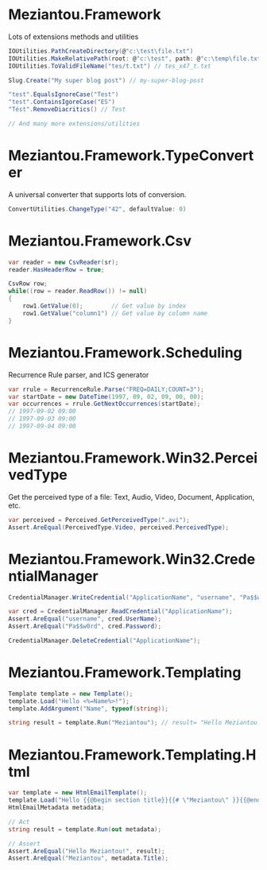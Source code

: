 # Meziantou.Framework

Lots of extensions methods and utilities

````csharp
IOUtilities.PathCreateDirectory(@"c:\test\file.txt")
IOUtilities.MakeRelativePath(root: @"c:\test", path: @"c:\temp\file.txt") // ..\temp\file.txt
IOUtilities.ToValidFileName("tes/t.txt") // tes_x47_t.txt

Slug.Create("My super blog post") // my-super-blog-post

"test".EqualsIgnoreCase("Test")
"test".ContainsIgoreCase("ES")
"Tést".RemoveDiacritics() // Test

// And many more extensions/utilities
````

# Meziantou.Framework.TypeConverter

A universal converter that supports lots of conversion.

````csharp
ConvertUtilities.ChangeType("42", defaultValue: 0)
````

# Meziantou.Framework.Csv

````csharp
var reader = new CsvReader(sr);
reader.HasHeaderRow = true;

CsvRow row;
while((row = reader.ReadRow()) != null)
{
    row1.GetValue(0);        // Get value by index
    row1.GetValue("column1") // Get value by column name
}
````

# Meziantou.Framework.Scheduling

Recurrence Rule parser, and ICS generator

````csharp
var rrule = RecurrenceRule.Parse("FREQ=DAILY;COUNT=3");
var startDate = new DateTime(1997, 09, 02, 09, 00, 00);
var occurrences = rrule.GetNextOccurrences(startDate);
// 1997-09-02 09:00
// 1997-09-03 09:00
// 1997-09-04 09:00
````

# Meziantou.Framework.Win32.PerceivedType

Get the perceived type of a file: Text, Audio, Video, Document, Application, etc. 

````csharp
var perceived = Perceived.GetPerceivedType(".avi");
Assert.AreEqual(PerceivedType.Video, perceived.PerceivedType);
````

# Meziantou.Framework.Win32.CredentialManager

````csharp
CredentialManager.WriteCredential("ApplicationName", "username", "Pa$$w0rd", CredentialPersistence.Session);

var cred = CredentialManager.ReadCredential("ApplicationName");
Assert.AreEqual("username", cred.UserName);
Assert.AreEqual("Pa$$w0rd", cred.Password);

CredentialManager.DeleteCredential("ApplicationName");
````

# Meziantou.Framework.Templating

````csharp
Template template = new Template();
template.Load("Hello <%=Name%>!");
template.AddArgument("Name", typeof(string));

string result = template.Run("Meziantou"); // result= "Hello Meziantou!"
````

# Meziantou.Framework.Templating.Html

````csharp
var template = new HtmlEmailTemplate();
template.Load("Hello {{@begin section title}}{{# \"Meziantou\" }}{{@end section}}!");
HtmlEmailMetadata metadata;

// Act 
string result = template.Run(out metadata);

// Assert
Assert.AreEqual("Hello Meziantou!", result);
Assert.AreEqual("Meziantou", metadata.Title);
````